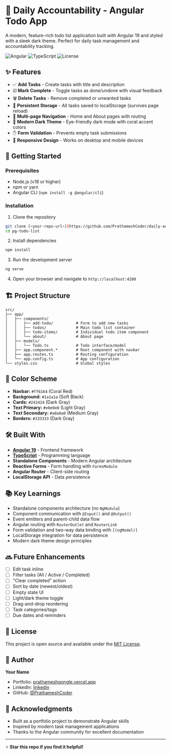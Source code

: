 # 📝 Daily Accountability - Angular Todo App

A modern, feature-rich todo list application built with Angular 19 and styled with a sleek dark theme. Perfect for daily task management and accountability tracking.

![Angular](https://img.shields.io/badge/Angular-19-red?style=flat-square&logo=angular)
![TypeScript](https://img.shields.io/badge/TypeScript-5.0-blue?style=flat-square&logo=typescript)
![License](https://img.shields.io/badge/License-MIT-green?style=flat-square)

## ✨ Features

- ✅ **Add Tasks** - Create tasks with title and description
- ☑️ **Mark Complete** - Toggle tasks as done/undone with visual feedback
- 🗑️ **Delete Tasks** - Remove completed or unwanted tasks
- 💾 **Persistent Storage** - All tasks saved to localStorage (survives page reload)
- 🧭 **Multi-page Navigation** - Home and About pages with routing
- 🎨 **Modern Dark Theme** - Eye-friendly dark mode with coral accent colors
- ✋ **Form Validation** - Prevents empty task submissions
- 📱 **Responsive Design** - Works on desktop and mobile devices

## 🚀 Getting Started

### Prerequisites

- Node.js (v18 or higher)
- npm or yarn
- Angular CLI (`npm install -g @angular/cli`)

### Installation

1. Clone the repository
```bash
git clone [<your-repo-url>](https://github.com/PrathameshCoder/daily-accountability.git)
cd pg-todo-list
```

2. Install dependencies
```bash
npm install
```

3. Run the development server
```bash
ng serve
```

4. Open your browser and navigate to `http://localhost:4200`

## 🏗️ Project Structure
```
src/
├── app/
│   ├── components/
│   │   ├── add-todo/          # Form to add new tasks
│   │   ├── todos/             # Main todo list container
│   │   ├── todo-items/        # Individual todo item component
│   │   └── about/             # About page
│   ├── models/
│   │   └── Todo.ts            # Todo interface/model
│   ├── app.component.*        # Root component with navbar
│   ├── app.routes.ts          # Routing configuration
│   └── app.config.ts          # App configuration
└── styles.css                 # Global styles
```

## 🎨 Color Scheme

- **Navbar:** `#ff6164` (Coral Red)
- **Background:** `#1a1a1a` (Soft Black)
- **Cards:** `#242424` (Dark Gray)
- **Text Primary:** `#e0e0e0` (Light Gray)
- **Text Secondary:** `#a0a0a0` (Medium Gray)
- **Borders:** `#333333` (Dark Gray)

## 🛠️ Built With

- **[Angular 19](https://angular.io/)** - Frontend framework
- **[TypeScript](https://www.typescriptlang.org/)** - Programming language
- **Standalone Components** - Modern Angular architecture
- **Reactive Forms** - Form handling with `FormsModule`
- **Angular Router** - Client-side routing
- **LocalStorage API** - Data persistence

## 📚 Key Learnings

- Standalone components architecture (no `NgModule`)
- Component communication with `@Input()` and `@Output()`
- Event emitters and parent-child data flow
- Angular routing with `RouterOutlet` and `RouterLink`
- Form validation and two-way data binding with `[(ngModel)]`
- LocalStorage integration for data persistence
- Modern dark theme design principles

## 🔜 Future Enhancements

- [ ] Edit task inline
- [ ] Filter tasks (All / Active / Completed)
- [ ] "Clear completed" action
- [ ] Sort by date (newest/oldest)
- [ ] Empty state UI
- [ ] Light/dark theme toggle
- [ ] Drag-and-drop reordering
- [ ] Task categories/tags
- [ ] Due dates and reminders

## 📄 License

This project is open source and available under the [MIT License](LICENSE).

## 👤 Author

**Your Name**
- Portfolio: [prathameshgongle.vercel.app](https://prathameshgongle.vercel.app)
- LinkedIn: [linkedin](https://linkedin.com/in/prathamesh-gongle)
- GitHub: [@PrathameshCoder](https://github.com/PrathameshCoder)

## 🙏 Acknowledgments

- Built as a portfolio project to demonstrate Angular skills
- Inspired by modern task management applications
- Thanks to the Angular community for excellent documentation

---

⭐ **Star this repo if you find it helpful!**
